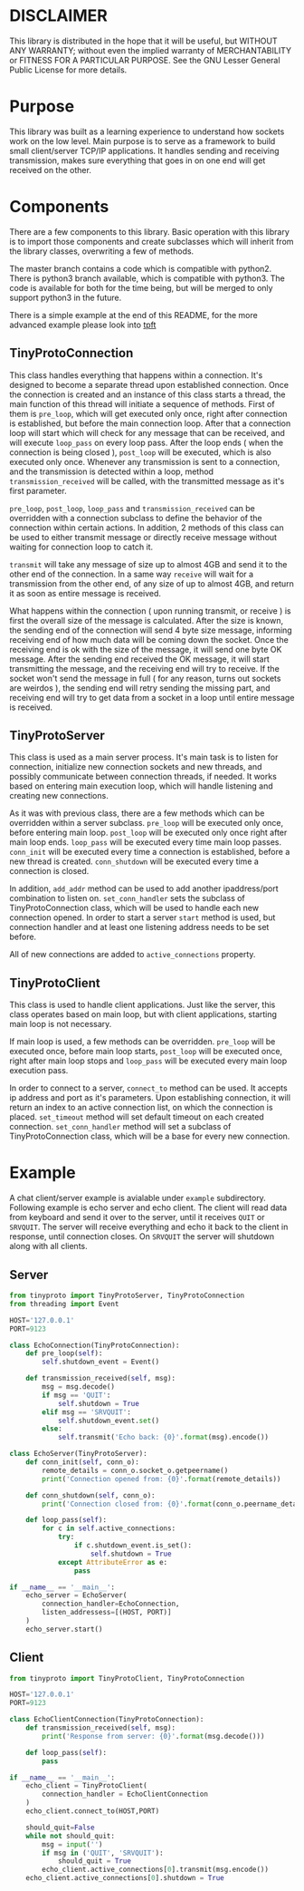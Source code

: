 # DISCLAIMER
This library is distributed in the hope that it will be useful, but WITHOUT ANY WARRANTY; without even the implied warranty of MERCHANTABILITY or FITNESS FOR A PARTICULAR PURPOSE.  See the GNU Lesser General Public License for more details.

# Purpose
This library was built as a learning experience to understand how sockets work on the low level. Main purpose is to serve as a framework to build small client/server TCP/IP applications. It handles sending and receiving transmission, makes sure everything that goes in on one end will get received on the other.

# Components
There are a few components to this library. Basic operation with this library is to import those components and create subclasses which will inherit from the library classes, overwriting a few of methods.

The master branch contains a code which is compatible with python2. There is python3 branch available, which is compatible with python3. The code is available for both for the time being, but will be merged to only support python3 in the future.

There is a simple example at the end of this README, for the more advanced example please look into [tpft](https://github.com/Spajderix/tpft)

## TinyProtoConnection
This class handles everything that happens within a connection. It's designed to become a separate thread upon established connection. Once the connection is created and an instance of this class starts a thread, the main function of this thread will initiate a sequence of methods. First of them is `pre_loop`, which will get executed only once, right after connection is established, but before the main connection loop. After that a connection loop will start which will check for any message that can be received, and will execute `loop_pass` on every loop pass. After the loop ends ( when the connection is being closed ), `post_loop` will be executed, which is also executed only once. Whenever any transmission is sent to a connection, and the transmission is detected within a loop, method `transmission_received` will be called, with the transmitted message as it's first parameter.

`pre_loop`, `post_loop`, `loop_pass` and `transmission_received` can be overridden with a connection subclass to define the behavior of the connection within certain actions. In addition, 2 methods of this class can be used to either transmit message or directly receive message without waiting for connection loop to catch it.

`transmit` will take any message of size up to almost 4GB and send it to the other end of the connection. In a same way `receive` will wait for a transmission from the other end, of any size of up to almost 4GB, and return it as soon as entire message is received.

What happens within the connection ( upon running transmit, or receive ) is first the overall size of the message is calculated. After the size is known, the sending end of the connection will send 4 byte size message, informing receiving end of how much data will be coming down the socket. Once the receiving end is ok with the size of the message, it will send one byte OK message. After the sending end received the OK message, it will start transmitting the message, and the receiving end will try to receive. If the socket won't send the message in full ( for any reason, turns out sockets are weirdos ), the sending end will retry sending the missing part, and receiving end will try to get data from a socket in a loop until entire message is received.

## TinyProtoServer
This class is used as a main server process. It's main task is to listen for connection, initialize new connection sockets and new threads, and possibly communicate between connection threads, if needed. It works based on entering main execution loop, which will handle listening and creating new connections.

As it was with previous class, there are a few methods which can be overridden within a server subclass. `pre_loop` will be executed only once, before entering main loop. `post_loop` will be executed only once right after main loop ends. `loop_pass` will be executed every time main loop passes. `conn_init` will be executed every time a connection is established, before a new thread is created. `conn_shutdown` will be executed every time a connection is closed.

In addition, `add_addr` method can be used to add another ipaddress/port combination to listen on. `set_conn_handler` sets the subclass of TinyProtoConnection class, which will be used to handle each new connection opened. In order to start a server `start` method is used, but connection handler and at least one listening address needs to be set before.

All of new connections are added to `active_connections` property.

## TinyProtoClient
This class is used to handle client applications. Just like the server, this class operates based on main loop, but with client applications, starting main loop is not necessary.

If main loop is used, a few methods can be overridden. `pre_loop` will be executed once, before main loop starts, `post_loop` will be executed once, right after main loop stops and `loop_pass` will be executed every main loop execution pass.

In order to connect to a server, `connect_to` method can be used. It accepts ip address and port as it's parameters. Upon establishing connection, it will return an index to an active connection list, on which the connection is placed. `set_timeout` method will set default timeout on each created connection. `set_conn_handler` method will set a subclass of TinyProtoConnection class, which will be a base for every new connection.

# Example
A chat client/server example is avialable under `example` subdirectory. Following example is echo server and echo client. The client will read data from keyboard and send it over to the server, until it receives `QUIT` or `SRVQUIT`. The server will receive everything and echo it back to the client in response, until connection closes. On `SRVQUIT` the server will shutdown along with all clients.

## Server
```python
from tinyproto import TinyProtoServer, TinyProtoConnection
from threading import Event

HOST='127.0.0.1'
PORT=9123

class EchoConnection(TinyProtoConnection):
    def pre_loop(self):
        self.shutdown_event = Event()

    def transmission_received(self, msg):
        msg = msg.decode()
        if msg == 'QUIT':
            self.shutdown = True
        elif msg == 'SRVQUIT':
            self.shutdown_event.set()
        else:
            self.transmit('Echo back: {0}'.format(msg).encode())

class EchoServer(TinyProtoServer):
    def conn_init(self, conn_o):
        remote_details = conn_o.socket_o.getpeername()
        print('Connection opened from: {0}'.format(remote_details))

    def conn_shutdown(self, conn_o):
        print('Connection closed from: {0}'.format(conn_o.peername_details))

    def loop_pass(self):
        for c in self.active_connections:
            try:
                if c.shutdown_event.is_set():
                    self.shutdown = True
            except AttributeError as e:
                pass

if __name__ == '__main__':
    echo_server = EchoServer(
        connection_handler=EchoConnection,
        listen_addressess=[(HOST, PORT)]
    )
    echo_server.start()
```

## Client
```python
from tinyproto import TinyProtoClient, TinyProtoConnection

HOST='127.0.0.1'
PORT=9123

class EchoClientConnection(TinyProtoConnection):
    def transmission_received(self, msg):
        print('Response from server: {0}'.format(msg.decode()))

    def loop_pass(self):
        pass

if __name__ == '__main__':
    echo_client = TinyProtoClient(
        connection_handler = EchoClientConnection
    )
    echo_client.connect_to(HOST,PORT)

    should_quit=False
    while not should_quit:
        msg = input('')
        if msg in ('QUIT', 'SRVQUIT'):
            should_quit = True
        echo_client.active_connections[0].transmit(msg.encode())
    echo_client.active_connections[0].shutdown = True
```
